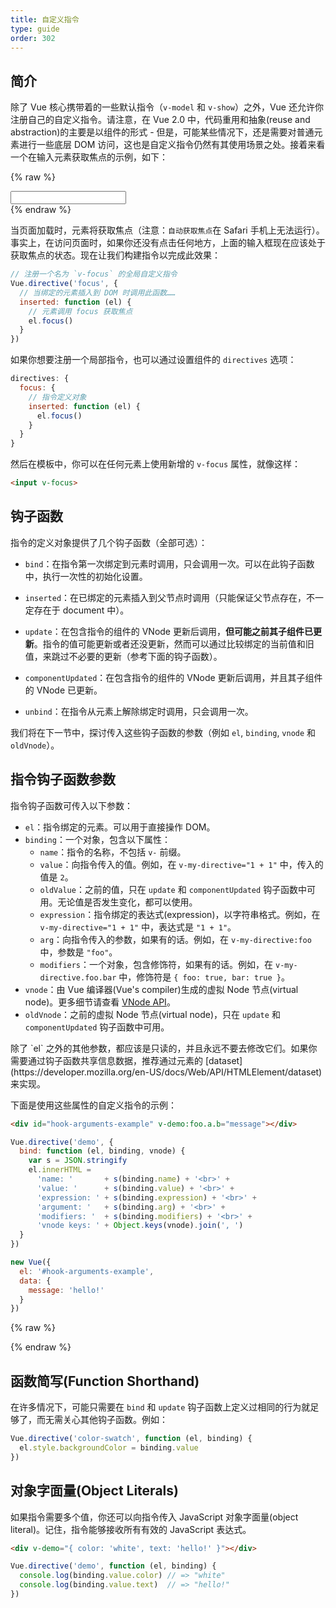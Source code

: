 ```yaml
---
title: 自定义指令
type: guide
order: 302
---
```


## 简介

除了 Vue 核心携带着的一些默认指令（`v-model` 和 `v-show`）之外，Vue 还允许你注册自己的自定义指令。请注意，在 Vue 2.0 中，代码重用和抽象(reuse and abstraction)的主要是以组件的形式 - 但是，可能某些情况下，还是需要对普通元素进行一些底层 DOM 访问，这也是自定义指令仍然有其使用场景之处。接着来看一个在输入元素获取焦点的示例，如下：

{% raw %}
<div id="simplest-directive-example" class="demo">
  <input v-focus>
</div>
<script>
Vue.directive('focus', {
  inserted: function (el) {
    el.focus()
  }
})
new Vue({
  el: '#simplest-directive-example'
})
</script>
{% endraw %}

当页面加载时，元素将获取焦点（注意：`自动获取焦点`在 Safari 手机上无法运行）。事实上，在访问页面时，如果你还没有点击任何地方，上面的输入框现在应该处于获取焦点的状态。现在让我们构建指令以完成此效果：

``` js
// 注册一个名为 `v-focus` 的全局自定义指令
Vue.directive('focus', {
  // 当绑定的元素插入到 DOM 时调用此函数……
  inserted: function (el) {
    // 元素调用 focus 获取焦点
    el.focus()
  }
})
```

如果你想要注册一个局部指令，也可以通过设置组件的 `directives` 选项：

``` js
directives: {
  focus: {
    // 指令定义对象
    inserted: function (el) {
      el.focus()
    }
  }
}
```

然后在模板中，你可以在任何元素上使用新增的 `v-focus` 属性，就像这样：

``` html
<input v-focus>
```

## 钩子函数

指令的定义对象提供了几个钩子函数（全部可选）：

- `bind`：在指令第一次绑定到元素时调用，只会调用一次。可以在此钩子函数中，执行一次性的初始化设置。

- `inserted`：在已绑定的元素插入到父节点时调用（只能保证父节点存在，不一定存在于 document 中）。

- `update`：在包含指令的组件的 VNode 更新后调用，__但可能之前其子组件已更新__。指令的值可能更新或者还没更新，然而可以通过比较绑定的当前值和旧值，来跳过不必要的更新（参考下面的钩子函数）。

- `componentUpdated`：在包含指令的组件的 VNode 更新后调用，并且其子组件的 VNode 已更新。

- `unbind`：在指令从元素上解除绑定时调用，只会调用一次。

我们将在下一节中，探讨传入这些钩子函数的参数（例如 `el`, `binding`, `vnode` 和 `oldVnode`）。

## 指令钩子函数参数

指令钩子函数可传入以下参数：

- `el`：指令绑定的元素。可以用于直接操作 DOM。
- `binding`：一个对象，包含以下属性：
  - `name`：指令的名称，不包括 `v-` 前缀。
  - `value`：向指令传入的值。例如，在 `v-my-directive="1 + 1"` 中，传入的值是 `2`。
  - `oldValue`：之前的值，只在 `update` 和 `componentUpdated` 钩子函数中可用。无论值是否发生变化，都可以使用。
  - `expression`：指令绑定的表达式(expression)，以字符串格式。例如，在 `v-my-directive="1 + 1"` 中，表达式是 `"1 + 1"`。
  - `arg`：向指令传入的参数，如果有的话。例如，在 `v-my-directive:foo` 中，参数是 `"foo"`。
  - `modifiers`：一个对象，包含修饰符，如果有的话。例如，在 `v-my-directive.foo.bar` 中，修饰符是 `{ foo: true, bar: true }`。
- `vnode`：由 Vue 编译器(Vue's compiler)生成的虚拟 Node 节点(virtual node)。更多细节请查看 [VNode API](../api/#VNode-Interface)。
- `oldVnode`：之前的虚拟 Node 节点(virtual node)，只在 `update` 和 `componentUpdated` 钩子函数中可用。

<p class="tip">除了 `el` 之外的其他参数，都应该是只读的，并且永远不要去修改它们。如果你需要通过钩子函数共享信息数据，推荐通过元素的 [dataset](https://developer.mozilla.org/en-US/docs/Web/API/HTMLElement/dataset) 来实现。</p>

下面是使用这些属性的自定义指令的示例：

``` html
<div id="hook-arguments-example" v-demo:foo.a.b="message"></div>
```

``` js
Vue.directive('demo', {
  bind: function (el, binding, vnode) {
    var s = JSON.stringify
    el.innerHTML =
      'name: '       + s(binding.name) + '<br>' +
      'value: '      + s(binding.value) + '<br>' +
      'expression: ' + s(binding.expression) + '<br>' +
      'argument: '   + s(binding.arg) + '<br>' +
      'modifiers: '  + s(binding.modifiers) + '<br>' +
      'vnode keys: ' + Object.keys(vnode).join(', ')
  }
})

new Vue({
  el: '#hook-arguments-example',
  data: {
    message: 'hello!'
  }
})
```

{% raw %}
<div id="hook-arguments-example" v-demo:foo.a.b="message" class="demo"></div>
<script>
Vue.directive('demo', {
  bind: function (el, binding, vnode) {
    var s = JSON.stringify
    el.innerHTML =
      'name: '       + s(binding.name) + '<br>' +
      'value: '      + s(binding.value) + '<br>' +
      'expression: ' + s(binding.expression) + '<br>' +
      'argument: '   + s(binding.arg) + '<br>' +
      'modifiers: '  + s(binding.modifiers) + '<br>' +
      'vnode keys: ' + Object.keys(vnode).join(', ')
  }
})
new Vue({
  el: '#hook-arguments-example',
  data: {
    message: 'hello!'
  }
})
</script>
{% endraw %}

## 函数简写(Function Shorthand)

在许多情况下，可能只需要在 `bind` 和 `update` 钩子函数上定义过相同的行为就足够了，而无需关心其他钩子函数。例如：

``` js
Vue.directive('color-swatch', function (el, binding) {
  el.style.backgroundColor = binding.value
})
```

## 对象字面量(Object Literals)

如果指令需要多个值，你还可以向指令传入 JavaScript 对象字面量(object literal)。记住，指令能够接收所有有效的 JavaScript 表达式。

``` html
<div v-demo="{ color: 'white', text: 'hello!' }"></div>
```

``` js
Vue.directive('demo', function (el, binding) {
  console.log(binding.value.color) // => "white"
  console.log(binding.value.text)  // => "hello!"
})
```
